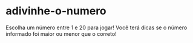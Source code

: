 # adivinhe-o-numero
Escolha um número entre 1 e 20 para jogar! Você terá dicas se o número informado foi maior ou menor que o correto!
